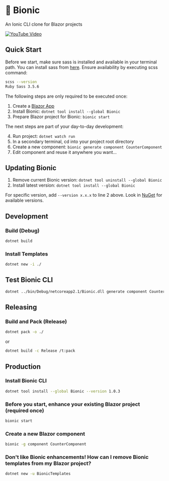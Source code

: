 # 🤖 Bionic

An Ionic CLI clone for Blazor projects

[![YouTube Video](https://img.youtube.com/vi/NONCv-i4Q34/0.jpg)](https://youtu.be/NONCv-i4Q34)

## Quick Start

Before we start, make sure sass is installed and available in your terminal path.
You can install sass from [here](https://sass-lang.com/install).
Ensure availability by executing scss command:
```bash
scss --version
Ruby Sass 3.5.6
```

The following steps are only required to be executed once:

1. Create a [Blazor App](https://blazor.net/docs/get-started.html)
2. Install Bionic: ```dotnet tool install --global Bionic```
3. Prepare Blazor project for Bionic: ```bionic start```

The next steps are part of your day-to-day development:

4. Run project: ```dotnet watch run```
5. In a secondary terminal, cd into your project root directory
6. Create a new component: ```bionic generate component CounterComponent```
7. Edit component and reuse it anywhere you want...


## Updating Bionic

1. Remove current Bionic version: ```dotnet tool uninstall --global Bionic```
2. Install latest version: ```dotnet tool install --global Bionic```

For specific version, add ```--version x.x.x``` to line 2 above.
Look in [NuGet](https://www.nuget.org/packages/Bionic) for available versions. 


## Development

### Build (Debug)

```bash
dotnet build
```

### Install Templates

```bash
dotnet new -i ./
```

## Test Bionic CLI

```bash
dotnet ../bin/Debug/netcoreapp2.1/Bionic.dll generate component CounterComponent
```

## Releasing

### Build and Pack (Release)

```bash
dotnet pack -o ./
```

or

```bash
dotnet build -c Release /t:pack
```

## Production

### Install Bionic CLI
```bash
dotnet tool install --global Bionic --version 1.0.3
```

### Before you start, enhance your existing Blazor project (required once) 
```bash
bionic start
```

### Create a new Blazor component
```bash
bionic -g component CounterComponent
```

### Don't like Bionic enhancements! How can I remove Bionic templates from my Blazor project?
```bash
dotnet new -u BionicTemplates
```
